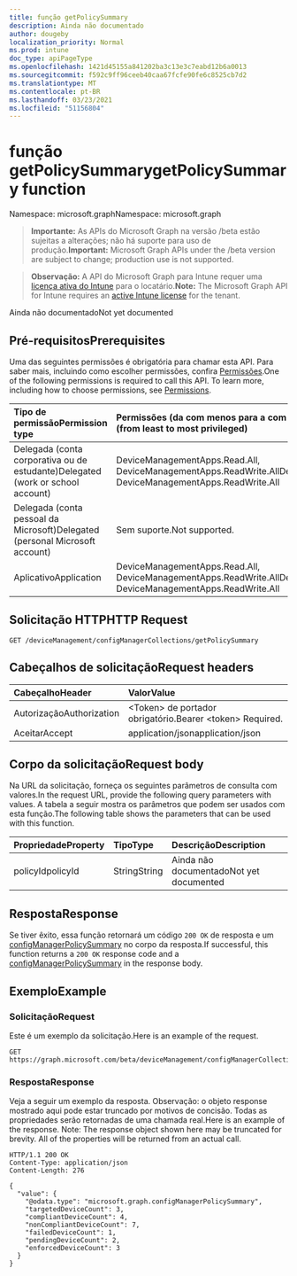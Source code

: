 ```yaml
---
title: função getPolicySummary
description: Ainda não documentado
author: dougeby
localization_priority: Normal
ms.prod: intune
doc_type: apiPageType
ms.openlocfilehash: 1421d45155a841202ba3c13e3c7eabd12b6a0013
ms.sourcegitcommit: f592c9ff96ceeb40caa67fcfe90fe6c8525cb7d2
ms.translationtype: MT
ms.contentlocale: pt-BR
ms.lasthandoff: 03/23/2021
ms.locfileid: "51156804"
---
```

# <a name="getpolicysummary-function"></a><span data-ttu-id="3862a-103">função getPolicySummary</span><span class="sxs-lookup"><span data-stu-id="3862a-103">getPolicySummary function</span></span>

<span data-ttu-id="3862a-104">Namespace: microsoft.graph</span><span class="sxs-lookup"><span data-stu-id="3862a-104">Namespace: microsoft.graph</span></span>

> <span data-ttu-id="3862a-105">**Importante:** As APIs do Microsoft Graph na versão /beta estão sujeitas a alterações; não há suporte para uso de produção.</span><span class="sxs-lookup"><span data-stu-id="3862a-105">**Important:** Microsoft Graph APIs under the /beta version are subject to change; production use is not supported.</span></span>

> <span data-ttu-id="3862a-106">**Observação:** A API do Microsoft Graph para Intune requer uma [licença ativa do Intune](https://go.microsoft.com/fwlink/?linkid=839381) para o locatário.</span><span class="sxs-lookup"><span data-stu-id="3862a-106">**Note:** The Microsoft Graph API for Intune requires an [active Intune license](https://go.microsoft.com/fwlink/?linkid=839381) for the tenant.</span></span>

<span data-ttu-id="3862a-107">Ainda não documentado</span><span class="sxs-lookup"><span data-stu-id="3862a-107">Not yet documented</span></span>

## <a name="prerequisites"></a><span data-ttu-id="3862a-108">Pré-requisitos</span><span class="sxs-lookup"><span data-stu-id="3862a-108">Prerequisites</span></span>
<span data-ttu-id="3862a-p101">Uma das seguintes permissões é obrigatória para chamar esta API. Para saber mais, incluindo como escolher permissões, confira [Permissões](/graph/permissions-reference).</span><span class="sxs-lookup"><span data-stu-id="3862a-p101">One of the following permissions is required to call this API. To learn more, including how to choose permissions, see [Permissions](/graph/permissions-reference).</span></span>

|<span data-ttu-id="3862a-111">Tipo de permissão</span><span class="sxs-lookup"><span data-stu-id="3862a-111">Permission type</span></span>|<span data-ttu-id="3862a-112">Permissões (da com menos para a com mais privilégios)</span><span class="sxs-lookup"><span data-stu-id="3862a-112">Permissions (from least to most privileged)</span></span>|
|:---|:---|
|<span data-ttu-id="3862a-113">Delegada (conta corporativa ou de estudante)</span><span class="sxs-lookup"><span data-stu-id="3862a-113">Delegated (work or school account)</span></span>|<span data-ttu-id="3862a-114">DeviceManagementApps.Read.All, DeviceManagementApps.ReadWrite.All</span><span class="sxs-lookup"><span data-stu-id="3862a-114">DeviceManagementApps.Read.All, DeviceManagementApps.ReadWrite.All</span></span>|
|<span data-ttu-id="3862a-115">Delegada (conta pessoal da Microsoft)</span><span class="sxs-lookup"><span data-stu-id="3862a-115">Delegated (personal Microsoft account)</span></span>|<span data-ttu-id="3862a-116">Sem suporte.</span><span class="sxs-lookup"><span data-stu-id="3862a-116">Not supported.</span></span>|
|<span data-ttu-id="3862a-117">Aplicativo</span><span class="sxs-lookup"><span data-stu-id="3862a-117">Application</span></span>|<span data-ttu-id="3862a-118">DeviceManagementApps.Read.All, DeviceManagementApps.ReadWrite.All</span><span class="sxs-lookup"><span data-stu-id="3862a-118">DeviceManagementApps.Read.All, DeviceManagementApps.ReadWrite.All</span></span>|

## <a name="http-request"></a><span data-ttu-id="3862a-119">Solicitação HTTP</span><span class="sxs-lookup"><span data-stu-id="3862a-119">HTTP Request</span></span>
<!-- {
  "blockType": "ignored"
}
-->
``` http
GET /deviceManagement/configManagerCollections/getPolicySummary
```

## <a name="request-headers"></a><span data-ttu-id="3862a-120">Cabeçalhos de solicitação</span><span class="sxs-lookup"><span data-stu-id="3862a-120">Request headers</span></span>
|<span data-ttu-id="3862a-121">Cabeçalho</span><span class="sxs-lookup"><span data-stu-id="3862a-121">Header</span></span>|<span data-ttu-id="3862a-122">Valor</span><span class="sxs-lookup"><span data-stu-id="3862a-122">Value</span></span>|
|:---|:---|
|<span data-ttu-id="3862a-123">Autorização</span><span class="sxs-lookup"><span data-stu-id="3862a-123">Authorization</span></span>|<span data-ttu-id="3862a-124">&lt;Token&gt; de portador obrigatório.</span><span class="sxs-lookup"><span data-stu-id="3862a-124">Bearer &lt;token&gt; Required.</span></span>|
|<span data-ttu-id="3862a-125">Aceitar</span><span class="sxs-lookup"><span data-stu-id="3862a-125">Accept</span></span>|<span data-ttu-id="3862a-126">application/json</span><span class="sxs-lookup"><span data-stu-id="3862a-126">application/json</span></span>|

## <a name="request-body"></a><span data-ttu-id="3862a-127">Corpo da solicitação</span><span class="sxs-lookup"><span data-stu-id="3862a-127">Request body</span></span>
<span data-ttu-id="3862a-128">Na URL da solicitação, forneça os seguintes parâmetros de consulta com valores.</span><span class="sxs-lookup"><span data-stu-id="3862a-128">In the request URL, provide the following query parameters with values.</span></span>
<span data-ttu-id="3862a-129">A tabela a seguir mostra os parâmetros que podem ser usados com esta função.</span><span class="sxs-lookup"><span data-stu-id="3862a-129">The following table shows the parameters that can be used with this function.</span></span>

|<span data-ttu-id="3862a-130">Propriedade</span><span class="sxs-lookup"><span data-stu-id="3862a-130">Property</span></span>|<span data-ttu-id="3862a-131">Tipo</span><span class="sxs-lookup"><span data-stu-id="3862a-131">Type</span></span>|<span data-ttu-id="3862a-132">Descrição</span><span class="sxs-lookup"><span data-stu-id="3862a-132">Description</span></span>|
|:---|:---|:---|
|<span data-ttu-id="3862a-133">policyId</span><span class="sxs-lookup"><span data-stu-id="3862a-133">policyId</span></span>|<span data-ttu-id="3862a-134">String</span><span class="sxs-lookup"><span data-stu-id="3862a-134">String</span></span>|<span data-ttu-id="3862a-135">Ainda não documentado</span><span class="sxs-lookup"><span data-stu-id="3862a-135">Not yet documented</span></span>|



## <a name="response"></a><span data-ttu-id="3862a-136">Resposta</span><span class="sxs-lookup"><span data-stu-id="3862a-136">Response</span></span>
<span data-ttu-id="3862a-137">Se tiver êxito, essa função retornará um código `200 OK` de resposta e um [configManagerPolicySummary](../resources/intune-partnerintegration-configmanagerpolicysummary.md) no corpo da resposta.</span><span class="sxs-lookup"><span data-stu-id="3862a-137">If successful, this function returns a `200 OK` response code and a [configManagerPolicySummary](../resources/intune-partnerintegration-configmanagerpolicysummary.md) in the response body.</span></span>

## <a name="example"></a><span data-ttu-id="3862a-138">Exemplo</span><span class="sxs-lookup"><span data-stu-id="3862a-138">Example</span></span>

### <a name="request"></a><span data-ttu-id="3862a-139">Solicitação</span><span class="sxs-lookup"><span data-stu-id="3862a-139">Request</span></span>
<span data-ttu-id="3862a-140">Este é um exemplo da solicitação.</span><span class="sxs-lookup"><span data-stu-id="3862a-140">Here is an example of the request.</span></span>
``` http
GET https://graph.microsoft.com/beta/deviceManagement/configManagerCollections/getPolicySummary(policyId='parameterValue')
```

### <a name="response"></a><span data-ttu-id="3862a-141">Resposta</span><span class="sxs-lookup"><span data-stu-id="3862a-141">Response</span></span>
<span data-ttu-id="3862a-p103">Veja a seguir um exemplo da resposta. Observação: o objeto response mostrado aqui pode estar truncado por motivos de concisão. Todas as propriedades serão retornadas de uma chamada real.</span><span class="sxs-lookup"><span data-stu-id="3862a-p103">Here is an example of the response. Note: The response object shown here may be truncated for brevity. All of the properties will be returned from an actual call.</span></span>
``` http
HTTP/1.1 200 OK
Content-Type: application/json
Content-Length: 276

{
  "value": {
    "@odata.type": "microsoft.graph.configManagerPolicySummary",
    "targetedDeviceCount": 3,
    "compliantDeviceCount": 4,
    "nonCompliantDeviceCount": 7,
    "failedDeviceCount": 1,
    "pendingDeviceCount": 2,
    "enforcedDeviceCount": 3
  }
}
```




